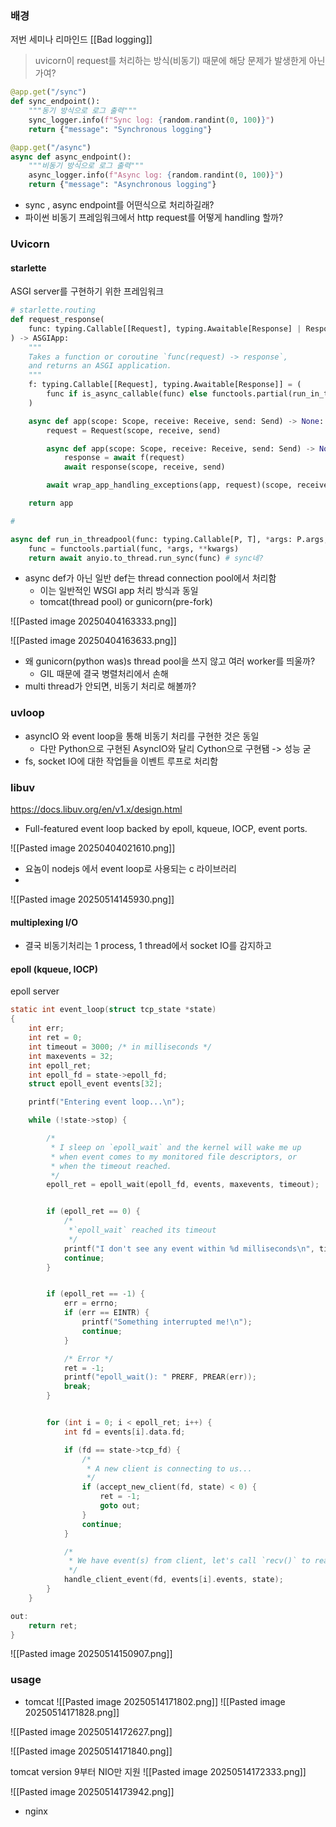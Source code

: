 
### 배경
저번 세미나 리마인드 [[Bad logging]]

>  uvicorn이 request를 처리하는 방식(비동기) 때문에 해당 문제가 발생한게 아닌가여?


```python
@app.get("/sync")
def sync_endpoint():
    """동기 방식으로 로그 출력"""
    sync_logger.info(f"Sync log: {random.randint(0, 100)}")
    return {"message": "Synchronous logging"}

@app.get("/async")
async def async_endpoint():
    """비동기 방식으로 로그 출력"""
    async_logger.info(f"Async log: {random.randint(0, 100)}")
    return {"message": "Asynchronous logging"}

```

- sync , async endpoint를 어떤식으로 처리하길래?
- 파이썬 비동기 프레임워크에서 http request를 어떻게 handling 할까?
### Uvicorn

#### starlette 

ASGI server를 구현하기 위한 프레임워크

```python
# starlette.routing
def request_response(
    func: typing.Callable[[Request], typing.Awaitable[Response] | Response],
) -> ASGIApp:
    """
    Takes a function or coroutine `func(request) -> response`,
    and returns an ASGI application.
    """
    f: typing.Callable[[Request], typing.Awaitable[Response]] = (
        func if is_async_callable(func) else functools.partial(run_in_threadpool, func)  # type:ignore
    )

    async def app(scope: Scope, receive: Receive, send: Send) -> None:
        request = Request(scope, receive, send)

        async def app(scope: Scope, receive: Receive, send: Send) -> None:
            response = await f(request)
            await response(scope, receive, send)

        await wrap_app_handling_exceptions(app, request)(scope, receive, send)

    return app

# 

async def run_in_threadpool(func: typing.Callable[P, T], *args: P.args, **kwargs: P.kwargs) -> T:
    func = functools.partial(func, *args, **kwargs)
    return await anyio.to_thread.run_sync(func) # sync네?
```

- async def가 아닌 일반 def는 thread connection pool에서 처리함
	- 이는 일반적인 WSGI app 처리 방식과 동일
	- tomcat(thread pool) or gunicorn(pre-fork)



![[Pasted image 20250404163333.png]]

![[Pasted image 20250404163633.png]]
- 왜 gunicorn(python was)s thread pool을 쓰지 않고 여러 worker를 띄울까?
	- GIL 때문에 결국 병렬처리에서 손해
- multi thread가 안되면, 비동기 처리로 해볼까?


### uvloop

- asyncIO 와 event loop을 통해 비동기 처리를 구현한 것은 동일
	- 다만 Python으로 구현된 AsyncIO와 달리 Cython으로 구현됌 -> 성능 굳
- fs, socket IO에 대한 작업들을 이벤트 루프로 처리함




### libuv
https://docs.libuv.org/en/v1.x/design.html
- Full-featured event loop backed by epoll, kqueue, IOCP, event ports.


![[Pasted image 20250404021610.png]]

- 요놈이 nodejs 에서 event loop로 사용되는 c 라이브러리
- 

![[Pasted image 20250514145930.png]]
#### multiplexing I/O
- 결국 비동기처리는 1 process, 1 thread에서 socket IO를 감지하고  



#### epoll (kqueue, IOCP)

epoll server
```c
static int event_loop(struct tcp_state *state)
{
    int err;
    int ret = 0;
    int timeout = 3000; /* in milliseconds */
    int maxevents = 32;
    int epoll_ret;
    int epoll_fd = state->epoll_fd;
    struct epoll_event events[32];

    printf("Entering event loop...\n");

    while (!state->stop) {

        /*
         * I sleep on `epoll_wait` and the kernel will wake me up
         * when event comes to my monitored file descriptors, or
         * when the timeout reached.
         */
        epoll_ret = epoll_wait(epoll_fd, events, maxevents, timeout);


        if (epoll_ret == 0) {
            /*
             *`epoll_wait` reached its timeout
             */
            printf("I don't see any event within %d milliseconds\n", timeout);
            continue;
        }


        if (epoll_ret == -1) {
            err = errno;
            if (err == EINTR) {
                printf("Something interrupted me!\n");
                continue;
            }

            /* Error */
            ret = -1;
            printf("epoll_wait(): " PRERF, PREAR(err));
            break;
        }


        for (int i = 0; i < epoll_ret; i++) {
            int fd = events[i].data.fd;

            if (fd == state->tcp_fd) {
                /*
                 * A new client is connecting to us...
                 */
                if (accept_new_client(fd, state) < 0) {
                    ret = -1;
                    goto out;
                }
                continue;
            }

            /*
             * We have event(s) from client, let's call `recv()` to read it.
             */
            handle_client_event(fd, events[i].events, state);
        }
    }

out:
    return ret;
}
```

![[Pasted image 20250514150907.png]]


### usage

- tomcat
![[Pasted image 20250514171802.png]]
![[Pasted image 20250514171828.png]]

![[Pasted image 20250514172627.png]]

![[Pasted image 20250514171840.png]]

tomcat version 9부터 NIO만 지원
![[Pasted image 20250514172333.png]]

![[Pasted image 20250514173942.png]]

- nginx
